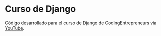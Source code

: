 # Curso de Django

Código desarrollado para el curso de Django de CodingEntrepreneurs via [YouTube](https://www.youtube.com/playlist?list=PLEsfXFp6DpzRcd-q4vR5qAgOZUuz8041S).
